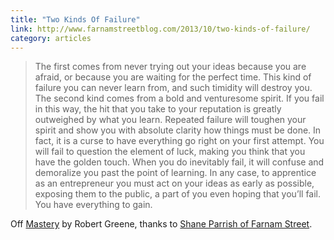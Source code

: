 ```yaml
---
title: "Two Kinds Of Failure"
link: http://www.farnamstreetblog.com/2013/10/two-kinds-of-failure/
category: articles
---
```


> The first comes from never trying out your ideas because you are afraid,
> or because you are waiting for the perfect time. This kind of failure you
> can never learn from, and such timidity will destroy you. The second kind
> comes from a bold and venturesome spirit. If you fail in this way, the hit
> that you take to your reputation is greatly outweighed by what you learn.
> Repeated failure will toughen your spirit and show you with absolute
> clarity how things must be done. In fact, it is a curse to have everything
> go right on your first attempt. You will fail to question the element of
> luck, making you think that you have the golden touch. When you do
> inevitably fail, it will confuse and demoralize you past the point of
> learning. In any case, to apprentice as an entrepreneur you must act on
> your ideas as early as possible, exposing them to the public, a part of
> you even hoping that you’ll fail. You have everything to gain.

Off [Mastery][1] by Robert Greene, thanks to [Shane Parrish of Farnam
Street][2].

[1]: http://amzn.to/19XIWfX
[2]: http://www.farnamstreetblog.com/
